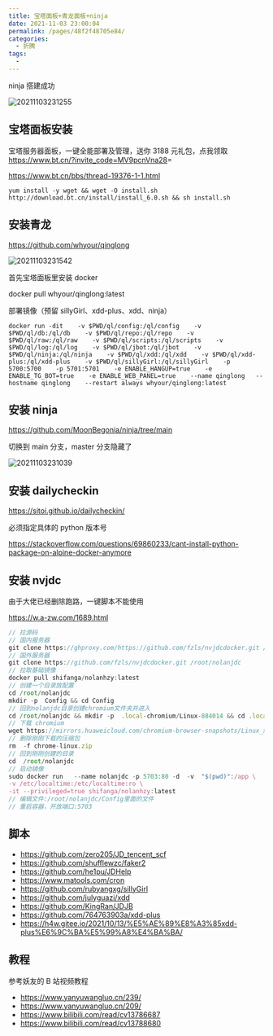 ```yaml
---
title: 宝塔面板+青龙面板+ninja
date: 2021-11-03 23:00:04
permalink: /pages/48f2f48705e84/
categories:
  - 折腾
tags:
  -
---
```


ninja 搭建成功

![20211103231255](https://cdn.jsdelivr.net/gh/wu529778790/image/blog/20211103231255.png)

<!-- more -->

## 宝塔面板安装

宝塔服务器面板，一键全能部署及管理，送你 3188 元礼包，点我领取<https://www.bt.cn/?invite_code=MV9pcnVna28>=

<https://www.bt.cn/bbs/thread-19376-1-1.html>

```shell
yum install -y wget && wget -O install.sh http://download.bt.cn/install/install_6.0.sh && sh install.sh
```

## 安装青龙

<https://github.com/whyour/qinglong>

![20211103231542](https://cdn.jsdelivr.net/gh/wu529778790/image/blog/20211103231542.png)

首先宝塔面板里安装 docker

docker pull whyour/qinglong:latest

部署镜像（预留 sillyGirl、xdd-plus、xdd、ninja）

```shell
docker run -dit    -v $PWD/ql/config:/ql/config    -v $PWD/ql/db:/ql/db    -v $PWD/ql/repo:/ql/repo    -v $PWD/ql/raw:/ql/raw    -v $PWD/ql/scripts:/ql/scripts    -v $PWD/ql/log:/ql/log    -v $PWD/ql/jbot:/ql/jbot    -v $PWD/ql/ninja:/ql/ninja    -v $PWD/ql/xdd:/ql/xdd    -v $PWD/ql/xdd-plus:/ql/xdd-plus    -v $PWD/ql/sillyGirl:/ql/sillyGirl    -p 5700:5700    -p 5701:5701    -e ENABLE_HANGUP=true    -e ENABLE_TG_BOT=true    -e ENABLE_WEB_PANEL=true    --name qinglong   --hostname qinglong    --restart always whyour/qinglong:latest
```

## 安装 ninja

<https://github.com/MoonBegonia/ninja/tree/main>

切换到 main 分支，master 分支隐藏了

![20211103231039](https://cdn.jsdelivr.net/gh/wu529778790/image/blog/20211103231039.png)

## 安装 dailycheckin

<https://sitoi.github.io/dailycheckin/>

必须指定具体的 python 版本号

<https://stackoverflow.com/questions/69860233/cant-install-python-package-on-alpine-docker-anymore>

## 安装 nvjdc

由于大佬已经删除跑路，一键脚本不能使用

https://w.a-zw.com/1689.html

```js
// 拉源码
// 国内服务器
git clone https://ghproxy.com/https://github.com/fzls/nvjdcdocker.git /root/nolanjdc
// 国外服务器
git clone https://github.com/fzls/nvjdcdocker.git /root/nolanjdc
// 拉取基础镜像
docker pull shifanga/nolanhzy:latest
// 创建一个目录放配置
cd /root/nolanjdc
mkdir -p  Config && cd Config
// 回到nolanjdc目录创建chromium文件夹并进入
cd /root/nolanjdc && mkdir -p  .local-chromium/Linux-884014 && cd .local-chromium/Linux-884014
// 下载 chromium
wget https://mirrors.huaweicloud.com/chromium-browser-snapshots/Linux_x64/884014/chrome-linux.zip && unzip chrome-linux.zip
// 删除刚刚下载的压缩包
rm  -f chrome-linux.zip
// 回到刚刚创建的目录
cd  /root/nolanjdc
// 启动镜像
sudo docker run   --name nolanjdc -p 5703:80 -d  -v  "$(pwd)":/app \
-v /etc/localtime:/etc/localtime:ro \
-it --privileged=true shifanga/nolanhzy:latest
// 编辑文件:/root/nolanjdc/Config里面的文件
// 重启容器，开放端口:5703
```

## 脚本

- <https://github.com/zero205/JD_tencent_scf>
- <https://github.com/shufflewzc/faker2>
- <https://github.com/he1pu/JDHelp>
- <https://www.matools.com/cron>
- <https://github.com/rubyangxg/sillyGirl>
- <https://github.com/julyguazi/xdd>
- <https://github.com/KingRan/JDJB>
- <https://github.com/764763903a/xdd-plus>
- <https://h4w.gitee.io/2021/10/13/%E5%AE%89%E8%A3%85xdd-plus%E6%9C%BA%E5%99%A8%E4%BA%BA/>

## 教程

参考妖友的 B 站视频教程

- <https://www.yanyuwangluo.cn/239/>
- <https://www.yanyuwangluo.cn/209/>
- <https://www.bilibili.com/read/cv13786687>
- <https://www.bilibili.com/read/cv13788680>
